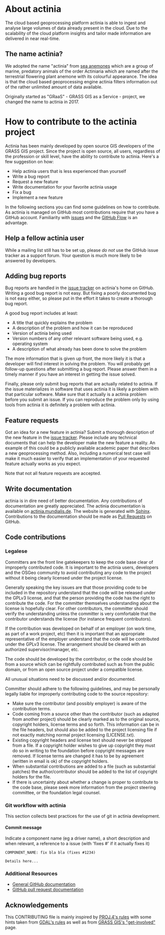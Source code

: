 # About actinia

The cloud based geoprocessing platform actinia is able to ingest and
analyse large volumes of data already present in the cloud. Due to the
scalability of the cloud platform insights and tailor made information
are delivered in near real-time.

## The name actinia?

We adopted the name "actinia" from [sea anemones](https://en.wikipedia.org/wiki/Sea_anemone)
which are a group of marine, predatory animals of the order Actiniaria which are named
after the terrestrial flowering plant anemone with its colourful
appearance. The idea is that the cloud based geoprocessing engine
actinia filters information out of the rather unlimited amount of data
available.

Originally started as "GRaaS" - GRASS GIS as a Service - project, we changed the
name to actinia in 2017.

# How to contribute to the actinia project

Actinia has been mainly developed by open source GIS developers of the GRASS GIS project.
Since the project is open source, all users, regardless of the profession or skill level,
have the ability to contribute to actinia. Here's a few suggestion on how:

* Help actinia users that is less experienced than yourself
* Write a bug report
* Request a new feature
* Write documentation for your favorite actinia usage
* Fix a bug
* Implement a new feature

In the following sections you can find some guidelines on how to contribute.
As actinia is managed on GitHub most contributions require that you have a GitHub
account. Familiarity with [issues](https://guides.github.com/features/issues/) and
the [GitHub Flow](https://guides.github.com/introduction/flow/) is an advantage.

## Help a fellow actinia user

While a mailing list still has to be set up, please *do not* use the GitHub issue tracker
as a support forum. Your question is much more likely to be answered by developers.

## Adding bug reports

Bug reports are handled in the [issue tracker](https://github.com/mundialis/actinia_core/issues)
on actinia's home on GitHub. Writing a good bug report is not easy. But fixing a poorly
documented bug is not easy either, so please put in the effort it takes to create a
thorough bug report.

A good bug report includes at least:

* A title that quickly explains the problem
* A description of the problem and how it can be reproduced
* Version of actinia being used
* Version numbers of any other relevant software being used, e.g. operating system
* A description of what already has been done to solve the problem

The more information that is given up front, the more likely it is that a developer
will find interest in solving the problem. You will probably get follow-up questions
after submitting a bug report. Please answer them in a timely manner if you have an
interest in getting the issue solved.

Finally, please only submit bug reports that are actually related to actinia. If the
issue materializes in software that uses actinia it is likely a problem with that
particular software. Make sure that it actually is a actinia problem before you submit
an issue. If you can reproduce the problem only by using tools from actinia it is
definitely a problem with actinia.

## Feature requests

Got an idea for a new feature in actinia? Submit a thorough description of the new
feature in the [issue tracker](https://github.com/mundialis/actinia_core/issues). Please
include any technical documents that can help the developer make the new feature a
reality. An example of this could be a publicly available academic paper that
describes a new geoprocessing method. Also, including a numerical test case will make it
much easier to verify that an implementation of your requested feature actually
works as you expect.

Note that not all feature requests are accepted.

## Write documentation

actinia is in dire need of better documentation. Any contributions of documentation
are greatly appreciated. The actinia documentation is available on
[actinia.mundialis.de](https://actinia.mundialis.de/api_docs/).
The website is generated with [Sphinx](http://www.sphinx-doc.org/en/stable/). Contributions
to the documentation should be made as [Pull Requests](https://github.com/mundialis/actinia_core/pulls)
on GitHub.

## Code contributions

### Legalese
Committers are the front line gatekeepers to keep the code base clear of improperly contributed code.
It is important to the actinia users, developers and the OSGeo community to avoid contributing any
code to the project without it being clearly licensed under the project license.

Generally speaking the key issues are that those providing code to be included in the repository
understand that the code will be released under the GPLv3 license, and that the person providing
the code has the right to contribute the code. For the committer themselves understanding about
the license is hopefully clear. For other contributors, the committer should verify the understanding
unless the committer is very comfortable that the contributor understands the license (for
instance frequent contributors).

If the contribution was developed on behalf of an employer (on work time, as part of a work project,
etc) then it is important that an appropriate representative of the employer understand that the
code will be contributed under the GPLv3 license. The arrangement should be cleared with an
authorized supervisor/manager, etc.

The code should be developed by the contributor, or the code should be from a source which can be
rightfully contributed such as from the public domain, or from an open source project under a
compatible license.

All unusual situations need to be discussed and/or documented.

Committer should adhere to the following guidelines, and may be personally legally liable for
improperly contributing code to the source repository:

* Make sure the contributor (and possibly employer) is aware of the contribution terms.
* Code coming from a source other than the contributor (such as adapted from another project)
  should be clearly marked as to the original source, copyright holders, license terms and so forth.
  This information can be in the file headers, but should also be added to the project licensing
  file if not exactly matching normal project licensing (LICENSE.txt).
* Existing copyright headers and license text should never be stripped from a file. If a copyright
  holder wishes to give up copyright they must do so in writing to the foundation before copyright
  messages are removed. If license terms are changed it has to be by agreement (written in email is
  ok) of the copyright holders.
* When substantial contributions are added to a file (such as substantial patches) the
  author/contributor should be added to the list of copyright holders for the file.
* If there is uncertainty about whether a change is proper to contribute to the code base, please
  seek more information from the project steering committee, or the foundation legal counsel.

### Git workflow with actinia

This section collects best practices for the use of git in actinia development.

#### Commit message

Indicate a component name (eg a driver name), a short description and when
relevant, a reference to a issue (with 'fixes #' if it actually fixes it)

```
COMPONENT_NAME: fix bla bla (fixes #1234)

Details here...
```

### Additional Resources

* [General GitHub documentation](https://help.github.com/)
* [GitHub pull request documentation](https://help.github.com/articles/about-pull-requests/)

## Acknowledgements

This CONTRIBUTING file is mainly inspired by
[PROJ.4's rules](https://github.com/OSGeo/proj.4/blob/master/CONTRIBUTING.md) with some hints taken
from [GDAL's rules](https://github.com/OSGeo/gdal/blob/master/CONTRIBUTING.md) as well as
from [GRASS GIS's "get-involved"](https://grass.osgeo.org/get-involved/) page.
